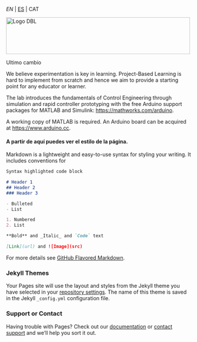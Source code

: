 *EN* | [ES](indexES.md) | CAT

<img src="Logo1.png" alt="Logo DBL" width="500" height="100">

Ultimo cambio

We believe experimentation is key in learning. Project-Based Learning is hard to implement from scratch and hence we aim to provide a starting point for any educator or learner.

The lab introduces the fundamentals of Control Engineering through simulation and rapid controller prototyping with the free Arduino support packages for MATLAB and Simulink: <https://mathworks.com/arduino>. 

A working copy of MATLAB is required. An Arduino board can be acquired at <https://www.arduino.cc>.


#### A partir de aquí puedes ver el estilo de la página.



Markdown is a lightweight and easy-to-use syntax for styling your writing. It includes conventions for

```markdown
Syntax highlighted code block

# Header 1
## Header 2
### Header 3

- Bulleted
- List

1. Numbered
2. List

**Bold** and _Italic_ and `Code` text

[Link](url) and ![Image](src)
```

For more details see [GitHub Flavored Markdown](https://guides.github.com/features/mastering-markdown/).

### Jekyll Themes

Your Pages site will use the layout and styles from the Jekyll theme you have selected in your [repository settings](https://github.com/EneLM/Pruebaminim/settings). The name of this theme is saved in the Jekyll `_config.yml` configuration file.

### Support or Contact

Having trouble with Pages? Check out our [documentation](https://help.github.com/categories/github-pages-basics/) or [contact support](https://github.com/contact) and we’ll help you sort it out.

